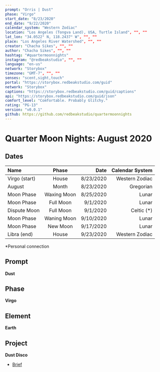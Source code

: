 ```yaml
---
prompt: "Orris | Dust"
phase: "Virgo"
start_date: "8/23/2020"
end_date: "9/22/2020"
calendar_system: "Western Zodiac"
location: "Los Angeles (Tongva Land), USA, Turtle Island", "", ""
lat_lon: "34.0522° N, 118.2437° W", "", ""
place: "Los Angeles River Watershed", "", ""
creator: "Chacha Sikes", "", ""
author: "Chacha Sikes", "", ""
hashtag: "#quartermoonnights"
instagram: "@redbeakstudio", "", ""
language: "en-us"
network: "Storybox"
timezone: "GMT-7", "", ""
senses: "scent,sight,touch"
portal: "https://storybox.redbeakstudio.com/guid"
network: "Storybox"
captions: "https://storybox.redbeakstudio.com/guid/captions"
api: "https://storybox.redbeakstudio.com/guid/json"
comfort_level: "Comfortable. Probably Glitchy."
rating: "PG-13"
version: "v0.0.1"
github: https://github.com/redbeakstudio/quartermoonnights
---
```

# Quarter Moon Nights: August 2020

## Dates
| Name             | Phase           |  Date         | Calendar System |
| :----------      | :-------------: | -----------:  | --------------: |
| Virgo (start)    | House           | 8/23/2020     | Western Zodiac  |
| August           | Month           | 8/23/2020     | Gregorian       |
| Moon Phase       | Waxing Moon     | 8/25/2020     | Lunar           |
| Moon Phase       | Full Moon       | 9/1/2020      | Lunar           |
| Dispute Moon     | Full Moon       | 9/1/2020      | Celtic (*)      |
| Moon Phase       | Waning Moon     | 9/10/2020     | Lunar           |
| Moon Phase       | New Moon        | 9/17/2020     | Lunar           |
| Libra (end)      | House           | 9/23/2020     | Western Zodiac  |

*Personal connection

## Prompt
**Dust**

## Phase
**Virgo**

## Element
**Earth**

## Project
**Dust Disco**

* [Brief](Brief.md)
